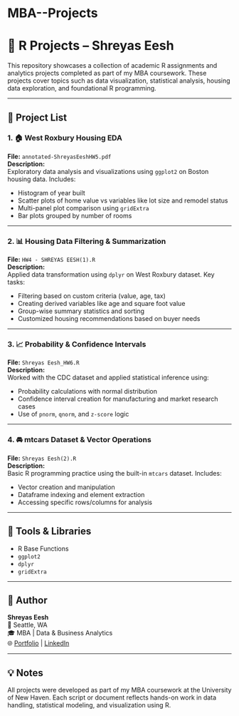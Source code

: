 # MBA--Projects

# 📘 R Projects – Shreyas Eesh

This repository showcases a collection of academic R assignments and analytics projects completed as part of my MBA coursework. These projects cover topics such as data visualization, statistical analysis, housing data exploration, and foundational R programming.

---

## 📁 Project List

### 1. 🏠 West Roxbury Housing EDA
**File:** `annotated-ShreyasEeshHW5.pdf`  
**Description:**  
Exploratory data analysis and visualizations using `ggplot2` on Boston housing data. Includes:
- Histogram of year built
- Scatter plots of home value vs variables like lot size and remodel status
- Multi-panel plot comparison using `gridExtra`
- Bar plots grouped by number of rooms

---

### 2. 📊 Housing Data Filtering & Summarization
**File:** `HW4 - SHREYAS EESH(1).R`  
**Description:**  
Applied data transformation using `dplyr` on West Roxbury dataset. Key tasks:
- Filtering based on custom criteria (value, age, tax)
- Creating derived variables like age and square foot value
- Group-wise summary statistics and sorting
- Customized housing recommendations based on buyer needs

---

### 3. 📈 Probability & Confidence Intervals
**File:** `Shreyas Eesh_HW6.R`  
**Description:**  
Worked with the CDC dataset and applied statistical inference using:
- Probability calculations with normal distribution
- Confidence interval creation for manufacturing and market research cases
- Use of `pnorm`, `qnorm`, and `z-score` logic

---

### 4. 🚘 mtcars Dataset & Vector Operations
**File:** `Shreyas Eesh(2).R`  
**Description:**  
Basic R programming practice using the built-in `mtcars` dataset. Includes:
- Vector creation and manipulation
- Dataframe indexing and element extraction
- Accessing specific rows/columns for analysis

---

## 🔧 Tools & Libraries
- R Base Functions
- `ggplot2`
- `dplyr`
- `gridExtra`

---

## 📎 Author
**Shreyas Eesh**  
📍 Seattle, WA  
🎓 MBA | Data & Business Analytics  
🌐 [Portfolio](https://seesh.carrd.co) | [LinkedIn](https://linkedin.com/in/shreyas-eesh)

---

## 💡 Notes
All projects were developed as part of my MBA coursework at the University of New Haven. Each script or document reflects hands-on work in data handling, statistical modeling, and visualization using R.

